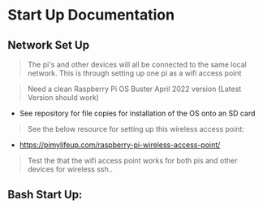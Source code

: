 # Start Up Documentation 

## Network Set Up

> The pi's and other devices will all be connected to the same local network. This is through setting up one pi as a wifi access point

> Need a clean Raspberry Pi OS Buster April 2022 version (Latest Version should work)

* See repository for file copies for installation of the OS onto an SD card 

> See the below resource for setting up this wireless access point: 
* https://pimylifeup.com/raspberry-pi-wireless-access-point/

> Test the that the wifi access point works for both pis and other devices for wireless ssh..

## Bash Start Up:


